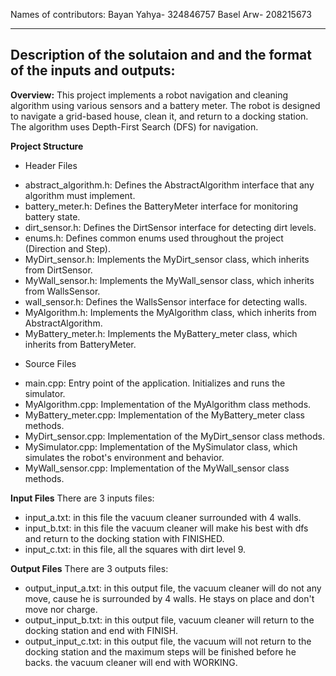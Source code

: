 Names of contributors:
    Bayan Yahya- 324846757
    Basel Arw- 208215673


-------------------------------------------------------------------------------
Description of the solutaion and and the format of the inputs and outputs:
-------------------------------------------------------------------------------

**Overview:**
This project implements a robot navigation and cleaning algorithm using various sensors and a battery meter. The robot is designed to navigate a grid-based house, clean it, and return to a docking station. The algorithm uses Depth-First Search (DFS) for navigation.

**Project Structure**
- Header Files
* abstract_algorithm.h: Defines the AbstractAlgorithm interface that any algorithm must implement.
* battery_meter.h: Defines the BatteryMeter interface for monitoring battery state.
* dirt_sensor.h: Defines the DirtSensor interface for detecting dirt levels.
* enums.h: Defines common enums used throughout the project (Direction and Step).
* MyDirt_sensor.h: Implements the MyDirt_sensor class, which inherits from DirtSensor.
* MyWall_sensor.h: Implements the MyWall_sensor class, which inherits from WallsSensor.
* wall_sensor.h: Defines the WallsSensor interface for detecting walls.
* MyAlgorithm.h: Implements the MyAlgorithm class, which inherits from AbstractAlgorithm.
* MyBattery_meter.h: Implements the MyBattery_meter class, which inherits from BatteryMeter.

- Source Files
* main.cpp: Entry point of the application. Initializes and runs the simulator.
* MyAlgorithm.cpp: Implementation of the MyAlgorithm class methods.
* MyBattery_meter.cpp: Implementation of the MyBattery_meter class methods.
* MyDirt_sensor.cpp: Implementation of the MyDirt_sensor class methods.
* MySimulator.cpp: Implementation of the MySimulator class, which simulates the robot's environment and behavior.
* MyWall_sensor.cpp: Implementation of the MyWall_sensor class methods.


**Input Files**
There are 3 inputs files:
- input_a.txt:
    in this file the vacuum cleaner surrounded with 4 walls.
- input_b.txt:
    in this file the vacuum cleaner will make his best with dfs and return to the docking station with FINISHED.
- input_c.txt:
    in this file, all the squares with dirt level 9.

**Output Files**
There are 3 outputs files:
- output_input_a.txt:
    in this output file, the vacuum cleaner will do not any move, cause he is surrounded by 4 walls. He stays on place and don't move nor charge.
- output_input_b.txt:
    in this output file, vacuum cleaner will return to the docking station and end with FINISH.
- output_input_c.txt:
    in this output file, the vacuum will not return to the docking station and the maximum steps will be finished before he backs. the vacuum cleaner will end with WORKING.
